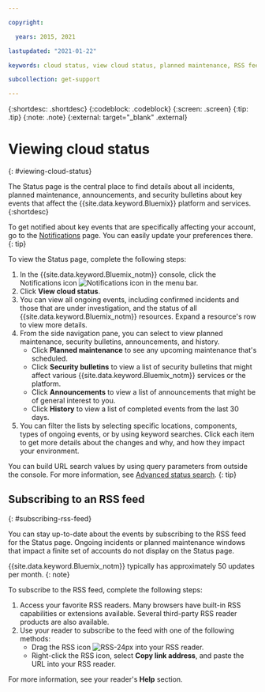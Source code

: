 ```yaml
---

copyright:

  years: 2015, 2021

lastupdated: "2021-01-22"

keywords: cloud status, view cloud status, planned maintenance, RSS feed, unfied notifications, iaas notifications, classic infrastructure notifications

subcollection: get-support

---
```


{:shortdesc: .shortdesc}
{:codeblock: .codeblock}
{:screen: .screen}
{:tip: .tip}
{:note: .note}
{:external: target="_blank" .external}

# Viewing cloud status
{: #viewing-cloud-status}

The Status page is the central place to find details about all incidents, planned maintenance, announcements, and security bulletins about key events that affect the {{site.data.keyword.Bluemix}} platform and services.
{:shortdesc}

To get notified about key events that are specifically affecting your account, go to the [Notifications](https://cloud.ibm.com/user/notifications) page. You can easily update your preferences there.
{: tip}

To view the Status page, complete the following steps:

1. In the {{site.data.keyword.Bluemix_notm}} console, click the Notifications icon ![Notifications icon](../icons/Notification.svg) in the menu bar.
2. Click **View cloud status**.
3. You can view all ongoing events, including confirmed incidents and those that are under investigation, and the status of all {{site.data.keyword.Bluemix_notm}} resources. Expand a resource's row to view more details. 
4. From the side navigation pane, you can select to view planned maintenance, security bulletins, announcements, and history.
    * Click **Planned maintenance** to see any upcoming maintenance that's scheduled. 
    * Click **Security bulletins** to view a list of security bulletins that might affect various {{site.data.keyword.Bluemix_notm}} services or the platform.
    * Click **Announcements** to view a list of announcements that might be of general interest to you. 
    * Click **History** to view a list of completed events from the last 30 days. 
5. You can filter the lists by selecting specific locations, components, types of ongoing events, or by using keyword searches. Click each item to get more details about the changes and why, and how they impact your environment.

  You can build URL search values by using query parameters from outside the console. For more information, see [Advanced status search](/docs/get-support?topic=get-support-adv-search).
  {: tip}

## Subscribing to an RSS feed
{: #subscribing-rss-feed}

You can stay up-to-date about the events by subscribing to the RSS feed for the Status page. Ongoing incidents or planned maintenance windows that impact a finite set of accounts do not display on the Status page. 

{{site.data.keyword.Bluemix_notm}} typically has approximately 50 updates per month.
{: note}

To subscribe to the RSS feed, complete the following steps:

1. Access your favorite RSS readers. Many browsers have built-in RSS capabilities or extensions available. Several third-party RSS reader products are also available. 
1. Use your reader to subscribe to the feed with one of the following methods:
    * Drag the RSS icon ![RSS-24px](../icons/RSS-24px.svg) into your RSS reader.
    * Right-click the RSS icon, select **Copy link address**, and paste the URL into your RSS reader.

For more information, see your reader's **Help** section.




